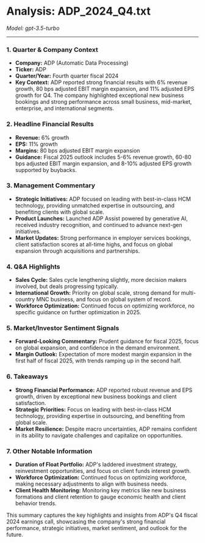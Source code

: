 # Analysis: ADP_2024_Q4.txt

*Model: gpt-3.5-turbo*

---

### 1. Quarter & Company Context
- **Company:** ADP (Automatic Data Processing)
- **Ticker:** ADP
- **Quarter/Year:** Fourth quarter fiscal 2024
- **Key Context:** ADP reported strong financial results with 6% revenue growth, 80 bps adjusted EBIT margin expansion, and 11% adjusted EPS growth for Q4. The company highlighted exceptional new business bookings and strong performance across small business, mid-market, enterprise, and international segments.

### 2. Headline Financial Results
- **Revenue:** 6% growth
- **EPS:** 11% growth
- **Margins:** 80 bps adjusted EBIT margin expansion
- **Guidance:** Fiscal 2025 outlook includes 5-6% revenue growth, 60-80 bps adjusted EBIT margin expansion, and 8-10% adjusted EPS growth supported by buybacks.

### 3. Management Commentary
- **Strategic Initiatives:** ADP focused on leading with best-in-class HCM technology, providing unmatched expertise in outsourcing, and benefiting clients with global scale.
- **Product Launches:** Launched ADP Assist powered by generative AI, received industry recognition, and continued to advance next-gen initiatives.
- **Market Updates:** Strong performance in employer services bookings, client satisfaction scores at all-time highs, and focus on global expansion through acquisitions and partnerships.

### 4. Q&A Highlights
- **Sales Cycle:** Sales cycle lengthening slightly, more decision makers involved, but deals progressing typically.
- **International Growth:** Priority on global scale, strong demand for multi-country MNC business, and focus on global system of record.
- **Workforce Optimization:** Continued focus on optimizing workforce, no specific guidance on further optimization in 2025.

### 5. Market/Investor Sentiment Signals
- **Forward-Looking Commentary:** Prudent guidance for fiscal 2025, focus on global expansion, and confidence in the demand environment.
- **Margin Outlook:** Expectation of more modest margin expansion in the first half of fiscal 2025, with trends ramping up in the second half.

### 6. Takeaways
- **Strong Financial Performance:** ADP reported robust revenue and EPS growth, driven by exceptional new business bookings and client satisfaction.
- **Strategic Priorities:** Focus on leading with best-in-class HCM technology, providing expertise in outsourcing, and benefiting from global scale.
- **Market Resilience:** Despite macro uncertainties, ADP remains confident in its ability to navigate challenges and capitalize on opportunities.

### 7. Other Notable Information
- **Duration of Float Portfolio:** ADP's laddered investment strategy, reinvestment opportunities, and focus on client funds interest growth.
- **Workforce Optimization:** Continued focus on optimizing workforce, making necessary adjustments to align with business needs.
- **Client Health Monitoring:** Monitoring key metrics like new business formations and client retention to gauge economic health and client behavior trends.

This summary captures the key highlights and insights from ADP's Q4 fiscal 2024 earnings call, showcasing the company's strong financial performance, strategic initiatives, market sentiment, and outlook for the future.